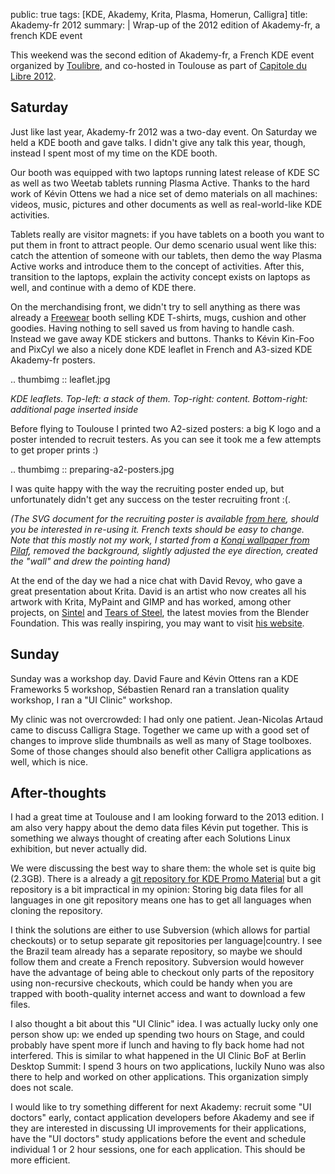 public: true
tags: [KDE, Akademy, Krita, Plasma, Homerun, Calligra]
title: Akademy-fr 2012
summary: |
    Wrap-up of the 2012 edition of Akademy-fr, a french KDE event

This weekend was the second edition of Akademy-fr, a French KDE event organized by
[Toulibre](http://www.toulibre.org), and co-hosted in Toulouse as part of [Capitole du
Libre 2012](http://www.capitoledulibre.org/2012).

## Saturday

Just like last year, Akademy-fr 2012 was a two-day event. On Saturday we held a
KDE booth and gave talks. I didn't give any talk this year, though, instead I spent most
of my time on the KDE booth.

Our booth was equipped with two laptops running latest release of KDE SC as well
as two Weetab tablets running Plasma Active. Thanks to the hard work of Kévin
Ottens we had a nice set of demo materials on all machines: videos, music,
pictures and other documents as well as real-world-like KDE activities.

Tablets really are visitor magnets: if you have tablets on a booth you want to
put them in front to attract people. Our demo scenario usual went like this:
catch the attention of someone with our tablets, then demo the way Plasma Active works
and introduce them to the concept of activities. After this, transition to the
laptops, explain the activity concept exists on laptops as well, and continue
with a demo of KDE there.

On the merchandising front, we didn't try to sell anything as there was already
a [Freewear](http://freewear.org) booth selling KDE T-shirts, mugs, cushion and
other goodies. Having nothing to sell saved us from having to handle cash.
Instead we gave away KDE stickers and buttons. Thanks to Kévin Kin-Foo and
PixCyl we also a nicely done KDE leaflet in French and A3-sized KDE Akademy-fr
posters.

.. thumbimg :: leaflet.jpg

_KDE leaflets. Top-left: a stack of them. Top-right: content. Bottom-right: additional page inserted inside_

Before flying to Toulouse I printed two A2-sized posters: a big K logo and a
poster intended to recruit testers. As you can see it took me a few attempts to
get proper prints :)

.. thumbimg :: preparing-a2-posters.jpg

I was quite happy with the way the recruiting poster ended up, but unfortunately
didn't get any success on the tester recruiting front :(.

_(The SVG document for the recruiting poster is available [from here](kde-qa.svg),
should you be interested in re-using it. French texts should be easy to change.
Note that this mostly not my work, I started from a [Konqi wallpaper from
Pilaf](http://kde-look.org/content/show.php/KDE+SVG+-+Konqui?content=19173),
removed the background, slightly adjusted the eye direction, created the "wall"
and drew the pointing hand)_

At the end of the day we had a nice chat with David Revoy, who gave a great
presentation about Krita. David is an artist who now creates all his artwork
with Krita, MyPaint and GIMP and has worked, among other projects, on
[Sintel](http://sintel.org) and [Tears of Steel](http://tearsofsteel.org), the
latest movies from the Blender Foundation. This was really inspiring, you may
want to visit [his website](http://www.davidrevoy.com).

## Sunday

Sunday was a workshop day. David Faure and Kévin Ottens ran a KDE Frameworks 5
workshop, Sébastien Renard ran a translation quality workshop, I ran a "UI
Clinic" workshop.

My clinic was not overcrowded: I had only one patient. Jean-Nicolas Artaud came
to discuss Calligra Stage. Together we came up with a good set of changes to
improve slide thumbnails as well as many of Stage toolboxes. Some of those
changes should also benefit other Calligra applications as well, which is nice.

## After-thoughts

I had a great time at Toulouse and I am looking forward to the 2013 edition. I
am also very happy about the demo data files Kévin put together. This is
something we always thought of creating after each Solutions Linux exhibition,
but never actually did.

We were discussing the best way to share them: the whole set is quite big
(2.3GB). There is a already a [git repository for KDE Promo
Material](https://projects.kde.org/projects/others/kde-promo/repository) but a
git repository is a bit impractical in my opinion: Storing big data files for all languages in one
git repository means one has to get all languages when cloning the repository.

I think the solutions are either to use Subversion (which allows for partial
checkouts) or to setup separate git repositories per language|country. I see the
Brazil team already has a separate repository, so maybe we should follow them
and create a French repository.  Subversion would however have the advantage of
being able to checkout only parts of the repository using non-recursive
checkouts, which could be handy when you are trapped with booth-quality
internet access and want to download a few files.

I also thought a bit about this "UI Clinic" idea. I was actually lucky only one
person show up: we ended up spending two hours on Stage, and could probably have
spent more if lunch and having to fly back home had not interfered. This is
similar to what happened in the UI Clinic BoF at Berlin Desktop Summit: I spend
3 hours on two applications, luckily Nuno was also there to help and worked on
other applications. This organization simply does not scale.

I would like to try something different for next Akademy: recruit some "UI
doctors" early, contact application developers before Akademy and see if they
are interested in discussing UI improvements for their applications, have the
"UI doctors" study applications before the event and schedule individual 1 or 2
hour sessions, one for each application. This should be more efficient.
